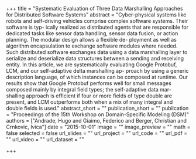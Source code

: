 +++
title = "Systematic Evaluation of Three Data Marshalling Approaches for Distributed Software Systems"
abstract = "Cyber-physical systems like robots and self-driving vehicles comprise complex software systems. Their software is typ- ically realized as distributed agents that are responsible for dedicated tasks like sensor data handling, sensor data fusion, or action planning. The modular design allows a flexible de- ployment as well as algorithm encapsulation to exchange software modules where needed. Such distributed software exchanges data using a data marshalling layer to serialize and deserialize data structures between a sending and receiving entity. In this article, we are systematically evaluating Google Protobuf, LCM, and our self-adaptive delta marshalling ap- proach by using a generic description language, of which instances can be composed at runtime. Our results show that Google Protobuf performs well for small messages composed mainly by integral field types; the self-adaptive data mar- shalling approach is efficient if four or more fields of type double are present, and LCM outperforms both when a mix of many integral and double fields is used."
abstract_short = ""
publication_short = ""
publication = "Proceedings of the 15th Workshop on Domain-Specific Modeling (DSM)"
authors = ["Andrade, Hugo and Giaimo, Federico and Berger, Christian and Crnkovic, Ivica"]
date = "2015-10-01"
image = ""
image_preview = ""
math = false
selected = false
url_slides = ""
url_project = ""
url_code = ""
url_pdf = ""
url_video = ""
url_dataset = ""

+++
